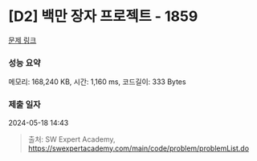 # [D2] 백만 장자 프로젝트 - 1859 

[문제 링크](https://swexpertacademy.com/main/code/problem/problemDetail.do?contestProbId=AV5LrsUaDxcDFAXc) 

### 성능 요약

메모리: 168,240 KB, 시간: 1,160 ms, 코드길이: 333 Bytes

### 제출 일자

2024-05-18 14:43



> 출처: SW Expert Academy, https://swexpertacademy.com/main/code/problem/problemList.do